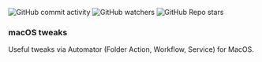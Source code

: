 ![GitHub commit activity](https://img.shields.io/github/commit-activity/m/heartshapedbox/macos-tweaks?color=5955E8&label=commits)
![GitHub watchers](https://img.shields.io/github/watchers/heartshapedbox/macos-tweaks?color=5955E8&logo=github)
![GitHub Repo stars](https://img.shields.io/github/stars/heartshapedbox/macos-tweaks?color=5955E8&logo=github)

### macOS tweaks
Useful tweaks via Automator (Folder Action, Workflow, Service) for MacOS.
